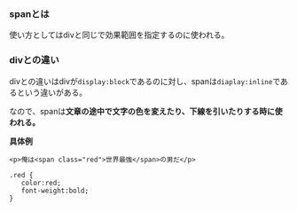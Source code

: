 ### spanとは

使い方としてはdivと同じで効果範囲を指定するのに使われる。

### divとの違い

divとの違いはdivが`display:block`であるのに対し、spanは`diaplay:inline`であるという違いがある。

なので、spanは**文章の途中で文字の色を変えたり、下線を引いたりする時に使われる。**

**具体例**

```
<p>俺は<span class="red">世界最強</span>の男だ</p>
```

```
.red {
   color:red;
   font-weight:bold;
}
```
